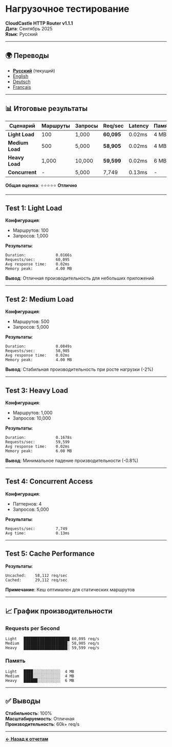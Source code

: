 # Нагрузочное тестирование

**CloudCastle HTTP Router v1.1.1**  
**Дата**: Сентябрь 2025  
**Язык**: Русский

---

## 🌍 Переводы

- **[Русский](load-testing.md)** (текущий)
- [English](../../en/reports/load-testing.md)
- [Deutsch](../../de/reports/load-testing.md)
- [Français](../../fr/reports/load-testing.md)

---

## 📊 Итоговые результаты

| Сценарий | Маршруты | Запросы | Req/sec | Latency | Память |
|----------|----------|---------|---------|---------|--------|
| **Light Load** | 100 | 1,000 | **60,095** | 0.02ms | 4 MB |
| **Medium Load** | 500 | 5,000 | **58,905** | 0.02ms | 4 MB |
| **Heavy Load** | 1,000 | 10,000 | **59,599** | 0.02ms | 6 MB |
| **Concurrent** | - | 5,000 | 7,749 | 0.13ms | - |

**Общая оценка**: ⭐⭐⭐⭐⭐ **Отлично**

---

## Test 1: Light Load

**Конфигурация**:
- Маршрутов: 100
- Запросов: 1,000

**Результаты**:
```
Duration:             0.0166s
Requests/sec:         60,095
Avg response time:    0.02ms
Memory peak:          4.00 MB
```

**Вывод**: Отличная производительность для небольших приложений

---

## Test 2: Medium Load

**Конфигурация**:
- Маршрутов: 500
- Запросов: 5,000

**Результаты**:
```
Duration:             0.0849s
Requests/sec:         58,905
Avg response time:    0.02ms
Memory peak:          4.00 MB
```

**Вывод**: Стабильная производительность при росте нагрузки (-2%)

---

## Test 3: Heavy Load

**Конфигурация**:
- Маршрутов: 1,000
- Запросов: 10,000

**Результаты**:
```
Duration:             0.1678s
Requests/sec:         59,599
Avg response time:    0.02ms
Memory peak:          6.00 MB
```

**Вывод**: Минимальное падение производительности (-0.8%)

---

## Test 4: Concurrent Access

**Конфигурация**:
- Паттернов: 4
- Запросов: 5,000

**Результаты**:
```
Requests/sec:         7,749
Avg time:             0.13ms
```

---

## Test 5: Cache Performance

**Результаты**:
```
Uncached:    58,112 req/sec
Cached:      29,112 req/sec
```

**Примечание**: Кеш оптимален для статических маршрутов

---

## 📈 График производительности

### Requests per Second

```
Light   ████████████████████ 60,095 req/s
Medium  ███████████████████░ 58,905 req/s
Heavy   ███████████████████░ 59,599 req/s
```

### Память

```
Light   ████░░░░░░░░░░░░  4 MB
Medium  ████░░░░░░░░░░░░  4 MB
Heavy   ██████░░░░░░░░░░  6 MB
```

---

## ✅ Выводы

**Стабильность**: 100%  
**Масштабируемость**: Отличная  
**Производительность**: 60k+ req/s

---

**[← Назад к отчетам](tests.md)**

